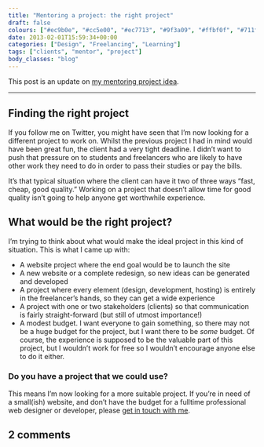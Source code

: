 ```yaml
---
title: "Mentoring a project: the right project"
draft: false
colours: ["#ec9b0e", "#cc5e00", "#ec7713", "#9f3a09", "#ffbf0f", "#711f09", "#ffd905"]
date: 2013-02-01T15:59:34+00:00
categories: ["Design", "Freelancing", "Learning"]
tags: ["clients", "mentor", "project"]
body_classes: "blog"
---
```


This post is an update on [my mentoring project idea](/mentoring-a-project-the-idea/ "Mentoring a project: The idea").

---

## Finding the right project

If you follow me on Twitter, you might have seen that I’m now looking for a different project to work on. Whilst the previous project I had in mind would have been great fun, the client had a very tight deadline. I didn’t want to push that pressure on to students and freelancers who are likely to have other work they need to do in order to pass their studies or pay the bills.

It’s that typical situation where the client can have it two of three ways “fast, cheap, good quality.” Working on a project that doesn’t allow time for good quality isn’t going to help anyone get worthwhile experience.

## What would be the right project?

I’m trying to think about what would make the ideal project in this kind of situation. This is what I came up with:

* <span style="line-height: 13px;">A website project where the end goal would be to launch the site</span>
* A new website or a complete redesign, so new ideas can be generated and developed
* A project where every element (design, development, hosting) is entirely in the freelancer’s hands, so they can get a wide experience
* A project with one or two stakeholders (clients) so that communication is fairly straight-forward (but still of utmost importance!)
* A modest budget. I want everyone to gain something, so there may not be a huge budget for the project, but I want there to be *some* budget. Of course, the experience is supposed to be the valuable part of this project, but I wouldn’t work for free so I wouldn’t encourage anyone else to do it either.

### Do you have a project that we could use?

This means I’m now looking for a more suitable project. If you’re in need of a small(ish) website, and don’t have the budget for a fulltime professional web designer or developer, please [get in touch with me](/contact-me/ "Contact Me").

## 2 comments

<ol class="commentlist">
			</ol>
